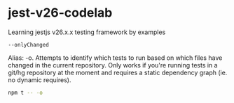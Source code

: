 # jest-v26-codelab

Learning jestjs v26.x.x testing framework by examples

`--onlyChanged`

Alias: -o. Attempts to identify which tests to run based on which files have changed in the current repository. Only works if you're running tests in a git/hg repository at the moment and requires a static dependency graph (ie. no dynamic requires).

```bash
npm t -- -o
```
